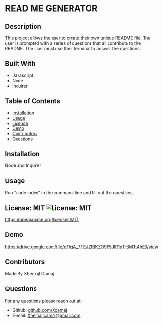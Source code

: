 # READ ME GENERATOR

## Description
This project allows the user to create their own unique README file. The user is prompted with a series of questions that all contribute to the README. The user must use their terminal to answer the questions.

## Built With
* Javascript
* Node
* inquirer

## Table of Contents
* [Installation](#installation)
* [Usage](#usage)
* [License](#License)
* [Demo](#demo)
* [Contributors](#contributors)
* [Questions](#questions)

## Installation
Node and Inquirer

## Usage 
Run "node index" in the command line and fill out the questions.

## License: MIT ![License: MIT](https://img.shields.io/badge/License-MIT-yellow.svg)
https://opensource.org/licenses/MIT

## Demo
https://drive.google.com/file/d/1cjA_7TEJZfBKZO9P5JlR1qT-BMTt4hE3/view
## Contributors
Made By Xhemajl Camaj

## Questions
For any questions please reach out at:
* Github: [github.com/Xcamaj](https://github.com/Xcamaj)
* E-mail: Xhemajlcamaj@gmail.com

